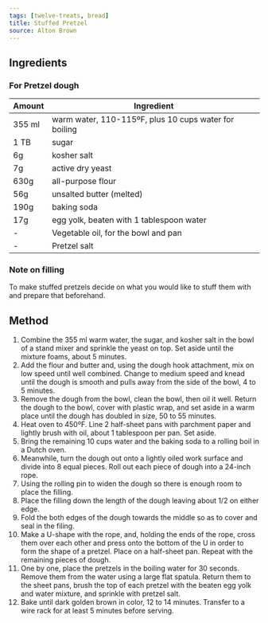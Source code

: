 ```yaml
---
tags: [twelve-treats, bread]
title: Stuffed Pretzel
source: Alton Brown
---
```

## Ingredients
### For Pretzel dough
Amount | Ingredient
---|---
355 ml | warm water, 110-115ºF, plus 10 cups water for boiling
1 TB | sugar
6g | kosher salt
7g | active dry yeast
630g | all-purpose flour
56g | unsalted butter (melted)
190g | baking soda
17g | egg yolk, beaten with 1 tablespoon water
-| Vegetable oil, for the bowl and pan
-| Pretzel salt

### Note on filling
To make stuffed pretzels decide on what you would like to stuff them with and prepare that beforehand.

## Method
1. Combine the 355 ml warm water, the sugar, and kosher salt in the bowl of a stand mixer and sprinkle the yeast on top. Set aside until the mixture foams, about 5 minutes.
2. Add the flour and butter and, using the dough hook attachment, mix on low speed until well combined. Change to medium speed and knead until the dough is smooth and pulls away from the side of the bowl, 4 to 5 minutes.
3. Remove the dough from the bowl, clean the bowl, then oil it well. Return the dough to the bowl, cover with plastic wrap, and set aside in a warm place until the dough has doubled in size, 50 to 55 minutes.
4. Heat oven to 450ºF. Line 2 half-sheet pans with parchment paper and lightly brush with oil, about 1 tablespoon per pan. Set aside.
5. Bring the remaining 10 cups water and the baking soda to a rolling boil in a Dutch oven.
6. Meanwhile, turn the dough out onto a lightly oiled work surface and divide into 8 equal pieces. Roll out each piece of dough into a 24-inch rope. 
7. Using the rolling pin to widen the dough so there is enough room to place the filling.
8. Place the filling down the length of the dough leaving about 1/2 on either edge.
9. Fold the both edges of the dough towards the middle so as to cover and seal in the filing.
10. Make a U-shape with the rope, and, holding the ends of the rope, cross them over each other and press onto the bottom of the U in order to form the shape of a pretzel. Place on a half-sheet pan. Repeat with the remaining pieces of dough.
11. One by one, place the pretzels in the boiling water for 30 seconds. Remove them from the water using a large flat spatula. Return them to the sheet pans, brush the top of each pretzel with the beaten egg yolk and water mixture, and sprinkle with pretzel salt.
12. Bake until dark golden brown in color, 12 to 14 minutes. Transfer to a wire rack for at least 5 minutes before serving.